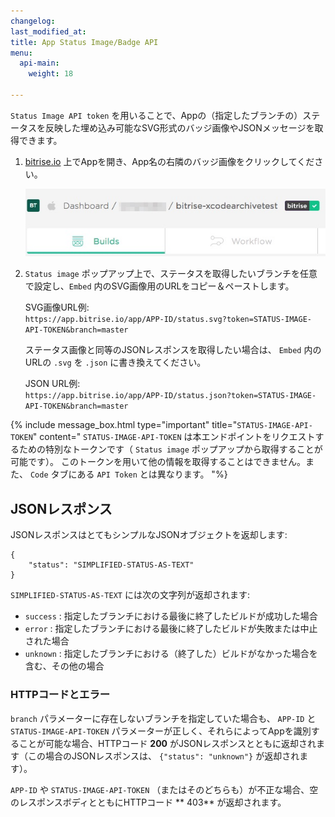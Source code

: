 ```yaml
---
changelog: 
last_modified_at: 
title: App Status Image/Badge API
menu:
  api-main:
    weight: 18

---
```


`Status Image API token` を用いることで、Appの（指定したブランチの）ステータスを反映した埋め込み可能なSVG形式のバッジ画像やJSONメッセージを取得できます。

1. [bitrise.io](https://www.bitrise.io) 上でAppを開き、App名の右隣のバッジ画像をクリックしてください。

   ![Printscreen](/img/api/status-image-api-token.jpg)
2. `Status image` ポップアップ上で、ステータスを取得したいブランチを任意で設定し、`Embed` 内のSVG画像用のURLをコピー＆ペーストします。

   SVG画像URL例:  
   `https://app.bitrise.io/app/APP-ID/status.svg?token=STATUS-IMAGE-API-TOKEN&branch=master`

   ステータス画像と同等のJSONレスポンスを取得したい場合は、 `Embed` 内のURLの `.svg` を `.json` に書き換えてください。

   JSON URL例:  
   `https://app.bitrise.io/app/APP-ID/status.json?token=STATUS-IMAGE-API-TOKEN&branch=master`

{% include message_box.html type="important" title="`STATUS-IMAGE-API-TOKEN`" content=" `STATUS-IMAGE-API-TOKEN` は本エンドポイントをリクエストするための特別なトークンです（ `Status image` ポップアップから取得することが可能です）。 このトークンを用いて他の情報を取得することはできません。また、 `Code` タブにある `API Token` とは異なります。
"%}


## JSONレスポンス

JSONレスポンスはとてもシンプルなJSONオブジェクトを返却します:

    {
        "status": "SIMPLIFIED-STATUS-AS-TEXT"
    }

`SIMPLIFIED-STATUS-AS-TEXT` には次の文字列が返却されます:

* `success` : 指定したブランチにおける最後に終了したビルドが成功した場合
* `error` : 指定したブランチにおける最後に終了したビルドが失敗または中止された場合
* `unknown` : 指定したブランチにおける（終了した）ビルドがなかった場合を含む、その他の場合

### HTTPコードとエラー

`branch` パラメーターに存在しないブランチを指定していた場合も、 `APP-ID` と `STATUS-IMAGE-API-TOKEN` パラメーターが正しく、それらによってAppを識別することが可能な場合、HTTPコード **200** がJSONレスポンスとともに返却されます（この場合のJSONレスポンスは、 `{"status": "unknown"}` が返却されます）。

`APP-ID` や `STATUS-IMAGE-API-TOKEN` （またはそのどちらも）が不正な場合、空のレスポンスボディとともにHTTPコード **
403** が返却されます。